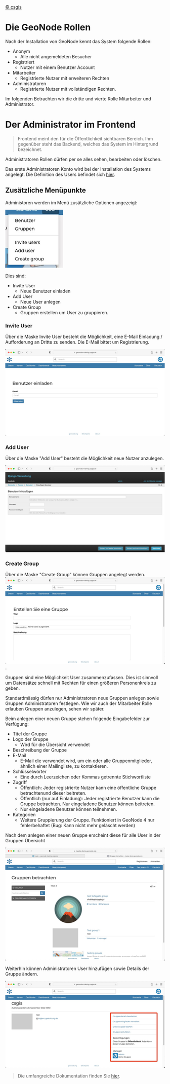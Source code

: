 <!-- the Menu -->
<link rel="stylesheet" media="all" href="../styles.css" />
<div id="logo"><a href="https://csgis.de">© csgis</a></div>
<div id="menu"></div>
<div id="jumpMenu"></div>
<script src="../menu.js"></script>
<script src="../jumpmenu.js"></script>
<!-- the Menu -->


# Die GeoNode Rollen

Nach der Installation von GeoNode kennt das System folgende Rollen:

- Anonym
  - Alle nicht angemeldeten Besucher
- Registriert
  - Nutzer mit einem Benutzer Account
- Mitarbeiter
  - Registrierte Nutzer mit erweiteren Rechten
- Administratoren
  - Registrierte Nutzer mit vollständigen Rechten.

Im folgenden Betrachten wir die dritte und vierte Rolle Mitarbeiter und Administrator.

# Der Administrator im Frontend

> Frontend meint den für die Öffentlichkeit sichtbaren Bereich. Ihm gegenüber steht das Backend, welches das System im Hintergrund bezeichnet.

Administratoren Rollen dürfen per se alles sehen, bearbeiten oder löschen.

Das erste Administratoren Konto wird bei der Installation des Systems angelegt. Die Definition des Users befindet sich [hier](https://github.com/GeoNode/geonode/blob/master/.env#L107-L119).


## Zusätzliche Menüpunkte

Administoren werden im Menü zusätzliche Optionen angezeigt:

![admin_menu](images/admin-menu.jpeg)

Dies sind:

- Invite User
  - Neue Benutzer einladen
- Add User
  - Neue User anlegen
- Create Group
  - Gruppen erstellen um User zu gruppieren.

### Invite User
Über die Maske Invite User besteht die Möglichkeit, eine E-Mail Einladung / Aufforderung an Dritte zu senden. Die E-Mail bittet um Registrierung.

![Benutzer einladen](images/benutzer_einladen.jpeg)

### Add User

Über die Maske "Add User" besteht die Möglichkeit neue Nutzer anzulegen.

![Add User](images/add_user.jpeg)

### Create Group

Über die Maske "Create Group" können Gruppen angelegt werden.
![Create Group](images/create_group.jpeg).

Gruppen sind eine Möglichkeit User zusammenzufassen. Dies ist sinnvoll um Datensätze schnell mit Rechten für einen größeren Personenkreis zu geben.

Standardmässig dürfen nur Administratoren neue Gruppen anlegen sowie Gruppen Administratoren festlegen. Wie wir auch der Mitarbeiter Rolle erlauben Gruppen anzulegen, sehen wir später.

Beim anlegen einer neuen Gruppe stehen folgende Eingabefelder zur Verfügung:

- Titel der Gruppe
- Logo der Gruppe
  - Wird für die Übersicht verwendet
- Beschreibung der Gruppe
- E-Mail
  - E-Mail die verwendet wird, um ein oder alle Gruppenmitglieder, ähnlich einer Mailingliste, zu kontaktieren.
- Schlüsselwörter
  - Eine durch Leerzeichen oder Kommas getrennte Stichwortliste
- Zugriff
  - Öffentlich: Jeder registrierte Nutzer kann eine öffentliche Gruppe betrachtenund dieser beitreten. 
  - Öffentlich (nur auf Einladung): Jeder registrierte Benutzer kann die Gruppe betrachten. Nur eingeladene Benutzer können beitreten. 
  - Nur eingeladene Benutzer können teilnehmen.
- Kategorien
  - Weitere Gruppierung der Gruppe. Funktioniert in GeoNode 4 nur fehlerbehaftet (Bug: Kann nicht mehr geläscht werden) 
  
Nach dem anlegen einer neuen Gruppe erscheint diese für alle User in der Gruppen Übersicht

![View Groups](images/view_gropus.jpeg)

Weiterhin können Administratoren User hinzufügen sowie Details der Gruppe ändern.

![Manage Group](images/manage_groups.jpeg)

> Die umfangreiche Dokumentation finden Sie [hier](https://docs.geonode.org/en/master/admin/admin_panel/index.html?highlight=group#managing-a-group).